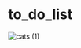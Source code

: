 # to_do_list
![cats (1)](https://user-images.githubusercontent.com/66047131/136381885-d7b4bf77-178e-4cf4-bb29-0bd1f2578368.jpg)
